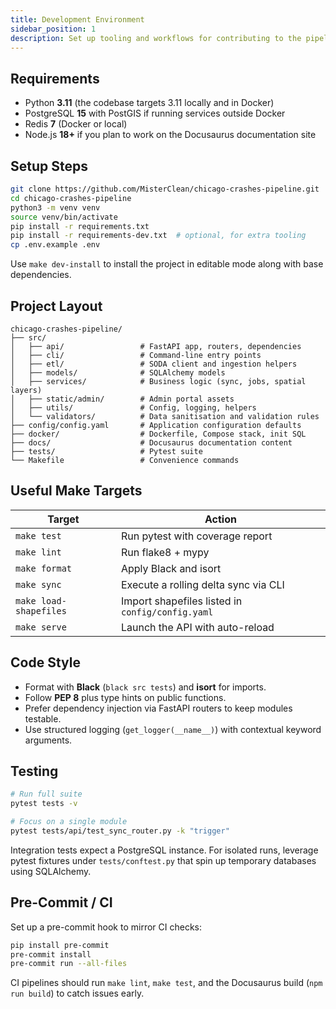 ```yaml
---
title: Development Environment
sidebar_position: 1
description: Set up tooling and workflows for contributing to the pipeline.
---
```


## Requirements

- Python **3.11** (the codebase targets 3.11 locally and in Docker)
- PostgreSQL **15** with PostGIS if running services outside Docker
- Redis **7** (Docker or local)
- Node.js **18+** if you plan to work on the Docusaurus documentation site

## Setup Steps

```bash
git clone https://github.com/MisterClean/chicago-crashes-pipeline.git
cd chicago-crashes-pipeline
python3 -m venv venv
source venv/bin/activate
pip install -r requirements.txt
pip install -r requirements-dev.txt  # optional, for extra tooling
cp .env.example .env
```

Use `make dev-install` to install the project in editable mode along with base dependencies.

## Project Layout

```
chicago-crashes-pipeline/
├── src/
│   ├── api/                 # FastAPI app, routers, dependencies
│   ├── cli/                 # Command-line entry points
│   ├── etl/                 # SODA client and ingestion helpers
│   ├── models/              # SQLAlchemy models
│   ├── services/            # Business logic (sync, jobs, spatial layers)
│   ├── static/admin/        # Admin portal assets
│   ├── utils/               # Config, logging, helpers
│   └── validators/          # Data sanitisation and validation rules
├── config/config.yaml       # Application configuration defaults
├── docker/                  # Dockerfile, Compose stack, init SQL
├── docs/                    # Docusaurus documentation content
├── tests/                   # Pytest suite
└── Makefile                 # Convenience commands
```

## Useful Make Targets

| Target | Action |
| --- | --- |
| `make test` | Run pytest with coverage report |
| `make lint` | Run flake8 + mypy |
| `make format` | Apply Black and isort |
| `make sync` | Execute a rolling delta sync via CLI |
| `make load-shapefiles` | Import shapefiles listed in `config/config.yaml` |
| `make serve` | Launch the API with auto-reload |

## Code Style

- Format with **Black** (`black src tests`) and **isort** for imports.
- Follow **PEP 8** plus type hints on public functions.
- Prefer dependency injection via FastAPI routers to keep modules testable.
- Use structured logging (`get_logger(__name__)`) with contextual keyword arguments.

## Testing

```bash
# Run full suite
pytest tests -v

# Focus on a single module
pytest tests/api/test_sync_router.py -k "trigger"
```

Integration tests expect a PostgreSQL instance. For isolated runs, leverage pytest fixtures under `tests/conftest.py` that spin up temporary databases using SQLAlchemy.

## Pre-Commit / CI

Set up a pre-commit hook to mirror CI checks:

```bash
pip install pre-commit
pre-commit install
pre-commit run --all-files
```

CI pipelines should run `make lint`, `make test`, and the Docusaurus build (`npm run build`) to catch issues early.
